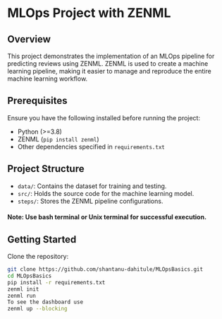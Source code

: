 # MLOps Project with ZENML

## Overview
This project demonstrates the implementation of an MLOps pipeline for predicting reviews using ZENML. ZENML is used to create a machine learning pipeline, making it easier to manage and reproduce the entire machine learning workflow.

## Prerequisites
Ensure you have the following installed before running the project:
- Python (>=3.8)
- ZENML (`pip install zenml`)
- Other dependencies specified in `requirements.txt`

## Project Structure
- `data/`: Contains the dataset for training and testing.
- `src/`: Holds the source code for the machine learning model.
- `steps/`: Stores the ZENML pipeline configurations.

#### Note: Use bash terminal or Unix terminal for successful execution.
## Getting Started
Clone the repository:
   ```bash
   git clone https://github.com/shantanu-dahitule/MLOpsBasics.git
   cd MLOpsBasics
   pip install -r requirements.txt
   zenml init
   zenml run
To see the dashboard use
   zenml up --blocking

